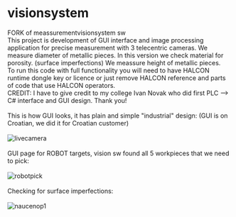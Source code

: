 # visionsystem
FORK of meassurementvisionsystem sw\
This project is development of GUI interface and image processing application for precise measurement with 3 telecentric cameras.
We measure diameter of metallic pieces.
In this version we check material for porosity. (surface imperfections)
We meassure height of metallic pieces.\
To run this code with full functionality you will need to have HALCON runtime dongle key or licence or just remove HALCON reference and parts of code that use HALCON operators.
\
CREDIT: I have to give credit to my college Ivan Novak who did first PLC --> C# interface and GUI design. Thank you!\
\
This is how GUI looks, it has plain and simple "industrial" design: (GUI is on Croatian, we did it for Croatian customer)\
\
![livecamera](https://user-images.githubusercontent.com/28594128/39088752-014edf16-45b8-11e8-929f-c64d5d9dd055.PNG)\
\
GUI page for ROBOT targets, vision sw found all 5 workpieces that we need to pick: \
\
![robotpick](https://user-images.githubusercontent.com/28594128/39088819-4bf93d08-45b9-11e8-85cc-cbcec6f21de6.PNG)\
\
Checking for surface imperfections:\
\
![naucenop1](https://user-images.githubusercontent.com/28594128/39088847-f476930e-45b9-11e8-92c8-c4142bec77f0.PNG)
